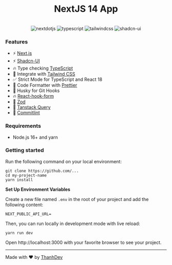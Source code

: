<h1 align="center">NextJS 14 App</h1>

  <br />

  <div align="center">
    <img src="https://img.shields.io/badge/next.js-000000?style=for-the-badge&logo=nextdotjs&logoColor=white" alt="nextdotjs" />
    <img src="https://img.shields.io/badge/-TypeScript-black?style=for-the-badge&logoColor=white&logo=typescript&color=3178C6" alt="typescript" />
    <img src="https://img.shields.io/badge/-Tailwind_CSS-black?style=for-the-badge&logoColor=white&logo=tailwindcss&color=06B6D4" alt="tailwindcss" />
    <img src="https://img.shields.io/badge/shadcn/ui-000000?style=for-the-badge&logo=shadcn/ui&logoColor=white" alt="shadcn-ui" />
  </div>

</div>

### Features

- ⚡ [Next.js](https://nextjs.org/)
- ⚡ [Shadcn-UI](https://ui.shadcn.com/)
- 🔥 Type checking [TypeScript](https://www.typescriptlang.org)
- 💎 Integrate with [Tailwind CSS](https://tailwindcss.com)
- ✅ Strict Mode for TypeScript and React 18
- 💖 Code Formatter with [Prettier](https://prettier.io)
- 🦊 Husky for Git Hooks
- 🔥 [React-hook-form](https://react-hook-form.com/)
- 🐣 [Zod](https://zod.dev/)
- 🦁 [Tanstack Query](https://tanstack.com/query/latest/docs/framework/react/guides/query-keys)
- 🦖 [Commitlint](https://commitlint.js.org/)

### Requirements

- Node.js 16+ and yarn

### Getting started

Run the following command on your local environment:

```shell
git clone https://github.com/...
cd my-project-name
yarn install
```

**Set Up Environment Variables**

Create a new file named `.env` in the root of your project and add the following content:

```env
NEXT_PUBLIC_API_URL=
```

Then, you can run locally in development mode with live reload:

```shell
yarn run dev
```

Open http://localhost:3000 with your favorite browser to see your project.

---

Made with ♥ by [ThanhDev](https://www.facebook.com/thanh.vophuoc.50)
